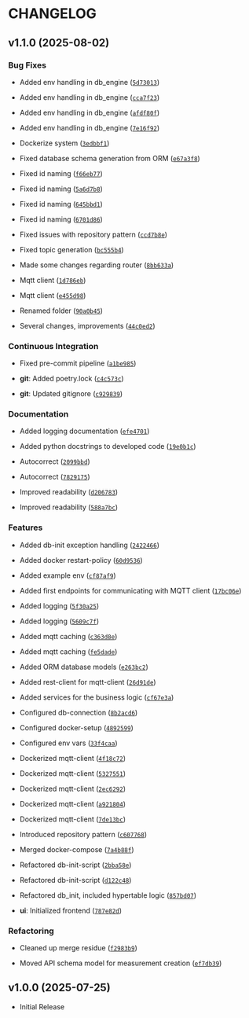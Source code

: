 # CHANGELOG

<!-- version list -->

## v1.1.0 (2025-08-02)

### Bug Fixes

- Added env handling in db_engine
  ([`5d73013`](https://github.com/STORASENSE/storasense-platform/commit/5d7301369245664aad3ce1831c0fff8c463e61b4))

- Added env handling in db_engine
  ([`cca7f23`](https://github.com/STORASENSE/storasense-platform/commit/cca7f23fea3be5ca4744f655fffde397b754a2d3))

- Added env handling in db_engine
  ([`afdf80f`](https://github.com/STORASENSE/storasense-platform/commit/afdf80ff08f8a23ad8d1fc418505f2d4adc80353))

- Added env handling in db_engine
  ([`7e16f92`](https://github.com/STORASENSE/storasense-platform/commit/7e16f926daa98ae8eb20f3e00f14e5be79caa72d))

- Dockerize system
  ([`3edbbf1`](https://github.com/STORASENSE/storasense-platform/commit/3edbbf135dc95d88ab4ac4b2fea448823972422f))

- Fixed database schema generation from ORM
  ([`e67a3f8`](https://github.com/STORASENSE/storasense-platform/commit/e67a3f861c1cb79b85a36996b64aeb058a28b8cb))

- Fixed id naming
  ([`f66eb77`](https://github.com/STORASENSE/storasense-platform/commit/f66eb772e914dd8ece14df36616c94e62aa81d35))

- Fixed id naming
  ([`5a6d7b8`](https://github.com/STORASENSE/storasense-platform/commit/5a6d7b8a311d3e75eb484542b07c2bcc4b340ffa))

- Fixed id naming
  ([`645bbd1`](https://github.com/STORASENSE/storasense-platform/commit/645bbd12ff2575c4914fa6b191013a65245079b7))

- Fixed id naming
  ([`6701d86`](https://github.com/STORASENSE/storasense-platform/commit/6701d86a15b49071b5f7387b53ab36bd587e4a40))

- Fixed issues with repository pattern
  ([`ccd7b8e`](https://github.com/STORASENSE/storasense-platform/commit/ccd7b8e9bc39bdab1b66ec58208808f8faa12736))

- Fixed topic generation
  ([`bc555b4`](https://github.com/STORASENSE/storasense-platform/commit/bc555b4c88b1f34e1325739d7ece987a805d4b70))

- Made some changes regarding router
  ([`8bb633a`](https://github.com/STORASENSE/storasense-platform/commit/8bb633aec53a91b1ef8770c2d08f30296ed80dc9))

- Mqtt client
  ([`1d786eb`](https://github.com/STORASENSE/storasense-platform/commit/1d786ebff1ee438df7424fda2522608b252183b2))

- Mqtt client
  ([`e455d98`](https://github.com/STORASENSE/storasense-platform/commit/e455d9824ce66d4dc471af1eeef987b0b1973286))

- Renamed folder
  ([`90a0b45`](https://github.com/STORASENSE/storasense-platform/commit/90a0b45949fdb7e1310033ddbef7943d84b7893b))

- Several changes, improvements
  ([`44c0ed2`](https://github.com/STORASENSE/storasense-platform/commit/44c0ed243201c88997bec270543d1823ffa63747))

### Continuous Integration

- Fixed pre-commit pipeline
  ([`a1be985`](https://github.com/STORASENSE/storasense-platform/commit/a1be98563c26a045d2788ec9a0e54e4c1bdd8a14))

- **git**: Added poetry.lock
  ([`c4c573c`](https://github.com/STORASENSE/storasense-platform/commit/c4c573c6342695c1bcfdc73cefd3ddecd1169702))

- **git**: Updated gitignore
  ([`c929839`](https://github.com/STORASENSE/storasense-platform/commit/c9298394b77a42a0e2881f1de26b5763303376c0))

### Documentation

- Added logging documentation
  ([`efe4701`](https://github.com/STORASENSE/storasense-platform/commit/efe4701d6ccbb93380750228344292a5d71a1d2a))

- Added python docstrings to developed code
  ([`19e0b1c`](https://github.com/STORASENSE/storasense-platform/commit/19e0b1ceb106b7977dbbe8f5b91e2f05d6707fce))

- Autocorrect
  ([`2099bbd`](https://github.com/STORASENSE/storasense-platform/commit/2099bbd6e3553586da1c2103d123af66ed3deb8f))

- Autocorrect
  ([`7829175`](https://github.com/STORASENSE/storasense-platform/commit/7829175f163cb5e107db7e1ce05abc56d0942579))

- Improved readability
  ([`d206783`](https://github.com/STORASENSE/storasense-platform/commit/d2067835c0fc0955983469368d80af7d1bcfe4dd))

- Improved readability
  ([`588a7bc`](https://github.com/STORASENSE/storasense-platform/commit/588a7bc0de49df09944893b67699475f287c4ed0))

### Features

- Added db-init exception handling
  ([`2422466`](https://github.com/STORASENSE/storasense-platform/commit/24224666dc0c813e336f3cc9c413911078e851e7))

- Added docker restart-policy
  ([`60d9536`](https://github.com/STORASENSE/storasense-platform/commit/60d95369a64b48b35ee3260c4c221260573f4615))

- Added example env
  ([`cf87af9`](https://github.com/STORASENSE/storasense-platform/commit/cf87af9ad268b4bb96b16e76c16e688e2b9d7095))

- Added first endpoints for communicating with MQTT client
  ([`17bc06e`](https://github.com/STORASENSE/storasense-platform/commit/17bc06e79106b91db3201b6245172b60018475f9))

- Added logging
  ([`5f30a25`](https://github.com/STORASENSE/storasense-platform/commit/5f30a252b2c04e02e245cd9c66f937cd737ed5ae))

- Added logging
  ([`5609c7f`](https://github.com/STORASENSE/storasense-platform/commit/5609c7f9cdc6812484a476795de0288578f8ba4b))

- Added mqtt caching
  ([`c363d8e`](https://github.com/STORASENSE/storasense-platform/commit/c363d8e311cd35eb72bd0030f9a6d842f6a576e9))

- Added mqtt caching
  ([`fe5dade`](https://github.com/STORASENSE/storasense-platform/commit/fe5dade0cd90dfde727f50aaf19df2229b921de4))

- Added ORM database models
  ([`e263bc2`](https://github.com/STORASENSE/storasense-platform/commit/e263bc20bb1ff93ca9310a3cc010973f9ca320cf))

- Added rest-client for mqtt-client
  ([`26d91de`](https://github.com/STORASENSE/storasense-platform/commit/26d91ded9fcec3cd3e7eda8b0d863dfa57e199f2))

- Added services for the business logic
  ([`cf67e3a`](https://github.com/STORASENSE/storasense-platform/commit/cf67e3aad924577151f0ea495637850f93dc0e90))

- Configured db-connection
  ([`8b2acd6`](https://github.com/STORASENSE/storasense-platform/commit/8b2acd6e1dccfa1ef4b12c2717b4bc6ceb121d98))

- Configured docker-setup
  ([`4892599`](https://github.com/STORASENSE/storasense-platform/commit/48925999dde5be1bdd2a53488a9791e3f008c014))

- Configured env vars
  ([`33f4caa`](https://github.com/STORASENSE/storasense-platform/commit/33f4caad1c836495b4ac3fb100f44d05a5b82e1c))

- Dockerized mqtt-client
  ([`4f18c72`](https://github.com/STORASENSE/storasense-platform/commit/4f18c72a1b3201c7202b5d3b2b601f396cd3ed5d))

- Dockerized mqtt-client
  ([`5327551`](https://github.com/STORASENSE/storasense-platform/commit/5327551a652133127257fd0d985880af933d1335))

- Dockerized mqtt-client
  ([`2ec6292`](https://github.com/STORASENSE/storasense-platform/commit/2ec62926e9ea8241c870ca8d745f80fa81162b91))

- Dockerized mqtt-client
  ([`a921804`](https://github.com/STORASENSE/storasense-platform/commit/a9218045e2fd06964e4f3dd6ebade8a20dc344bc))

- Dockerized mqtt-client
  ([`7de13bc`](https://github.com/STORASENSE/storasense-platform/commit/7de13bccad0faae64a7614b9c7347dd42fd21863))

- Introduced repository pattern
  ([`c607768`](https://github.com/STORASENSE/storasense-platform/commit/c607768055204cdc43136477bbd29a9ccdf4b95b))

- Merged docker-compose
  ([`7a4b88f`](https://github.com/STORASENSE/storasense-platform/commit/7a4b88f22576c53b1fb2b0dbef372ea50fa74584))

- Refactored db-init-script
  ([`2bba58e`](https://github.com/STORASENSE/storasense-platform/commit/2bba58e40a0a81c1903bb14bdaac256ea3bb3721))

- Refactored db-init-script
  ([`d122c48`](https://github.com/STORASENSE/storasense-platform/commit/d122c48753b99eeb21c42c576e5085f0c7d1fd6b))

- Refactored db_init, included hypertable logic
  ([`857bd07`](https://github.com/STORASENSE/storasense-platform/commit/857bd07fd53bea1fe1e0515b06f26c0db3998fd2))

- **ui**: Initialized frontend
  ([`787e82d`](https://github.com/STORASENSE/storasense-platform/commit/787e82d43e56e1fb0053d6107d8fefc82c54e761))

### Refactoring

- Cleaned up merge residue
  ([`f2983b9`](https://github.com/STORASENSE/storasense-platform/commit/f2983b93c0a3fca4b83687feb7e301d68a7da71d))

- Moved API schema model for measurement creation
  ([`ef7db39`](https://github.com/STORASENSE/storasense-platform/commit/ef7db394094fe3531652f6ace374af36d626abc3))


## v1.0.0 (2025-07-25)

- Initial Release
